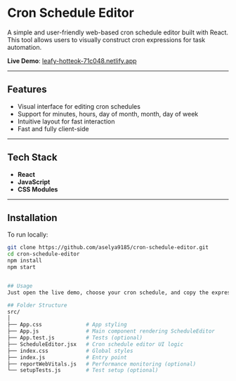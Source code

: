 # Cron Schedule Editor

A simple and user-friendly web-based cron schedule editor built with React. This tool allows users to visually construct cron expressions for task automation.

**Live Demo**: [leafy-hotteok-71c048.netlify.app](https://leafy-hotteok-71c048.netlify.app/)

---

## Features

- Visual interface for editing cron schedules
- Support for minutes, hours, day of month, month, day of week
- Intuitive layout for fast interaction
- Fast and fully client-side

---

## Tech Stack

- **React**
- **JavaScript**
- **CSS Modules**

---

## Installation

To run locally:

```bash
git clone https://github.com/aselya9185/cron-schedule-editor.git
cd cron-schedule-editor
npm install
npm start


## Usage
Just open the live demo, choose your cron schedule, and copy the expression.

## Folder Structure
src/
│
├── App.css              # App styling
├── App.js               # Main component rendering ScheduleEditor
├── App.test.js          # Tests (optional)
├── ScheduleEditor.jsx   # Cron schedule editor UI logic
├── index.css            # Global styles
├── index.js             # Entry point
├── reportWebVitals.js   # Performance monitoring (optional)
└── setupTests.js        # Test setup (optional)
